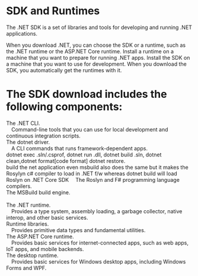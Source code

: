 ﻿SDK and Runtimes
=================
The .NET SDK is a set of libraries and tools for developing and running .NET applications.

When you download .NET, you can choose the SDK or a runtime, such as the .NET runtime or the ASP.NET Core runtime. Install a runtime on a machine that you want to prepare for running .NET apps. Install the SDK on a machine that you want to use for development. When you download the SDK, you automatically get the runtimes with it.

The SDK download includes the following components:
===================================================

The .NET CLI.<br/> 
&emsp;Command-line tools that you can use for local development and continuous integration scripts.
<br/>The dotnet driver. <br/>
&emsp;A CLI commands that runs framework-dependent apps. <br/>
dotnet exec .sln/.csprof, dotnet run .dll, dotnet build .sln, dotnet clean,dotnet format[code format] dotnet restore. 
<br/>build the net application even msbuild also does the same but it makes the Rosylyn c# compiler to load in .NET f/w whereas dotnet build will load Roslyn on .NET Core SDK
&emsp;The Roslyn and F# programming language compilers.
<br/>The MSBuild build engine.<br/>
<br/>The .NET runtime. <br/>
&emsp;Provides a type system, assembly loading, a garbage collector, native interop, and other basic services.
<br/>Runtime libraries. <br/>
&emsp;Provides primitive data types and fundamental utilities.
<br/>The ASP.NET Core runtime. <br/>
&emsp;Provides basic services for internet-connected apps, such as web apps, IoT apps, and mobile backends.
<br/>The desktop runtime. <br/>
&emsp;Provides basic services for Windows desktop apps, including Windows Forms and WPF.
